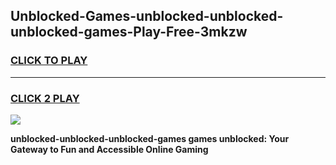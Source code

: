 
## Unblocked-Games-unblocked-unblocked-unblocked-games-Play-Free-3mkzw
<h3>
<a href="https://premium76.site?title=unblocked-unblocked-unblocked-games&ref=19M">CLICK TO PLAY</a></h3>
<hr>

<h3>
<a href="https://premium76.site?title=unblocked-unblocked-unblocked-games&ref=19M">CLICK 2 PLAY</a>
  
</h3>

<a href="https://premium76.site?title=unblocked-unblocked-unblocked-games&ref=19M"><img src="https://clearcache.store/games.png"></a>


**unblocked-unblocked-unblocked-games games unblocked: Your Gateway to Fun and Accessible Online Gaming**
